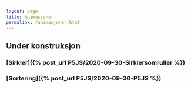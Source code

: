 ```yaml
---
layout: page
title: Animasjoner
permalink: /animasjoner.html
---
```


## **Under konstruksjon**

<!-- Grafiske animasjoner/fremstillinger. a) Læringsformål (sinuskurven, visualisere algoritme, matematikken i fokus) b) «Kule animasjoner» hvor koden er i fokus. -->

<!-- De resterende prosjektene har gått ut på å lage animasjoner ved hjelp av Python og programmet Processing.py.  -->
<!-- FIXME: LENKE TIL IKKEEKSISTERENDE SIDE OVER ANIMASJONER HER -->

<!-- Under har vi lenket til noen animasjoner. Ved å klikke på lenken blir du sendt til en side hvor vi gjennomgår koden som ligger bak. Dette gjør vi steg for steg slik at man kan forstå hvordan koden er bygd opp. -->

### [Sirkler]({% post_url P5JS/2020-09-30-Sirklersomruller %})

### [Sortering]({% post_url P5JS/2020-09-30-P5JS %})

